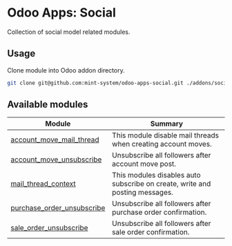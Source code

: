 # Odoo Apps: Social

Collection of social model related modules.

## Usage

Clone module into Odoo addon directory.

```bash
git clone git@github.com:mint-system/odoo-apps-social.git ./addons/social
```

## Available modules

| Module | Summary |
| --- | --- |
| [account_move_mail_thread](account_move_mail_thread) |         This module disable mail threads when creating account moves. |
| [account_move_unsubscribe](account_move_unsubscribe) |         Unsubscribe all followers after account move post. |
| [mail_thread_context](mail_thread_context) |         This modules disables auto subscribe on create, write and posting messages. |
| [purchase_order_unsubscribe](purchase_order_unsubscribe) |         Unsubscribe all followers after purchase order confirmation. |
| [sale_order_unsubscribe](sale_order_unsubscribe) |         Unsubscribe all followers after sale order confirmation. |
